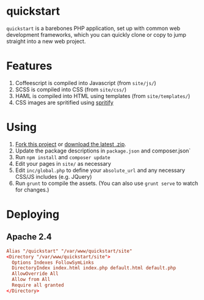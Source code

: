 quickstart
==========

`quickstart` is a barebones PHP application, set up with common web development
frameworks, which you can quickly clone or copy to jump straight into a new web project.

# Features

1. Coffeescript is compiled into Javascript (from `site/js/`)
2. SCSS is compiled into CSS (from `site/css/`)
3. HAML is compiled into HTML using templates (from `site/templates/`)
4. CSS images are spritified using [spritify](https://github.com/soundasleep/spritify)

# Using

1. [Fork this project](https://github.com/soundasleep/quickstart) or
   [download the latest .zip](https://github.com/soundasleep/quickstart/archive/master.zip).
2. Update the package descriptions in `package.json` and composer.json`
3. Run `npm install` and `composer update`
4. Edit your pages in `site/` as necessary
5. Edit `inc/global.php` to define your `absolute_url` and any necessary CSS/JS includes (e.g. JQuery)
6. Run `grunt` to compile the assets. (You can also use `grunt serve` to watch for changes.)

# Deploying

## Apache 2.4

```conf
Alias "/quickstart" "/var/www/quickstart/site"
<Directory "/var/www/quickstart/site">
  Options Indexes FollowSymLinks
  DirectoryIndex index.html index.php default.html default.php
  AllowOverride All
  Allow from All
  Require all granted
</Directory>
```
